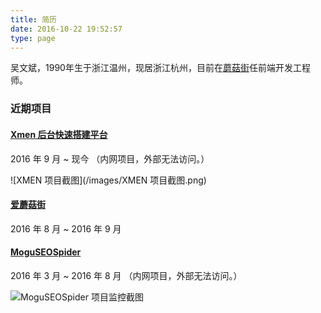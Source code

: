 ```yaml
---
title: 简历
date: 2016-10-22 19:52:57
type: page
---
```


吴文斌，1990年生于浙江温州，现居浙江杭州，目前在[蘑菇街](http://www.mogujie.com/)任前端开发工程师。

### 近期项目

#### [Xmen 后台快速搭建平台](http://xmen.meili-inc.com/)

2016 年 9 月 ~ 现今  （内网项目，外部无法访问。）

![XMEN 项目截图](/images/XMEN 项目截图.png)

#### [爱蘑菇街](http://ai.mogujie.com/)

2016 年 8 月 ~ 2016 年 9 月

#### [MoguSEOSpider](http://sentry.mogujie.org/#/app/board/659/)

2016 年 3 月 ~ 2016 年 8 月  （内网项目，外部无法访问。）

![MoguSEOSpider 项目监控截图](/images/MoguSEOSpider.png)
